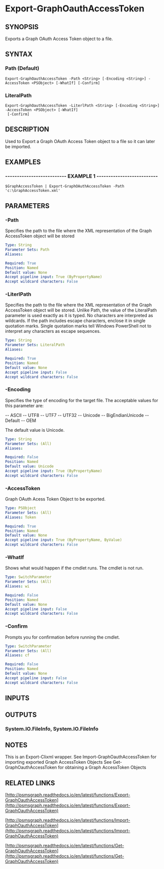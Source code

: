 # Export-GraphOauthAccessToken

## SYNOPSIS
Exports a Graph OAuth Access Token object to a file.

## SYNTAX

### Path (Default)
```
Export-GraphOauthAccessToken -Path <String> [-Encoding <String>] -AccessToken <PSObject> [-WhatIf] [-Confirm]
```

### LiteralPath
```
Export-GraphOauthAccessToken -LiterlPath <String> [-Encoding <String>] -AccessToken <PSObject> [-WhatIf]
 [-Confirm]
```

## DESCRIPTION
Used to Export a Graph OAuth Access Token object to a file so it can later be imported.

## EXAMPLES

### -------------------------- EXAMPLE 1 --------------------------
```
$GraphAccessToken | Export-GraphOAuthAccessToken -Path 'c:\GraphAccessToken.xml'
```

## PARAMETERS

### -Path
Specifies the path to the file where the XML representation of the Graph AccessToken object will be stored

```yaml
Type: String
Parameter Sets: Path
Aliases: 

Required: True
Position: Named
Default value: None
Accept pipeline input: True (ByPropertyName)
Accept wildcard characters: False
```

### -LiterlPath
Specifies the path to the file where the XML representation of the Graph AccessToken object will be stored.
Unlike Path, the value of the LiteralPath parameter is used exactly as it is typed.
No characters are interpreted as wildcards.
If the path includes escape characters, enclose it in single quotation marks.
Single quotation marks tell Windows PowerShell not to interpret any characters as escape sequences.

```yaml
Type: String
Parameter Sets: LiteralPath
Aliases: 

Required: True
Position: Named
Default value: None
Accept pipeline input: False
Accept wildcard characters: False
```

### -Encoding
Specifies the type of encoding for the target file.
The acceptable values for this parameter are:

-- ASCII
-- UTF8
-- UTF7
-- UTF32
-- Unicode
-- BigEndianUnicode
-- Default
-- OEM

The default value is Unicode.

```yaml
Type: String
Parameter Sets: (All)
Aliases: 

Required: False
Position: Named
Default value: Unicode
Accept pipeline input: True (ByPropertyName)
Accept wildcard characters: False
```

### -AccessToken
Graph OAuth Acess Token Object to be exported.

```yaml
Type: PSObject
Parameter Sets: (All)
Aliases: Token

Required: True
Position: Named
Default value: None
Accept pipeline input: True (ByPropertyName, ByValue)
Accept wildcard characters: False
```

### -WhatIf
Shows what would happen if the cmdlet runs.
The cmdlet is not run.

```yaml
Type: SwitchParameter
Parameter Sets: (All)
Aliases: wi

Required: False
Position: Named
Default value: None
Accept pipeline input: False
Accept wildcard characters: False
```

### -Confirm
Prompts you for confirmation before running the cmdlet.

```yaml
Type: SwitchParameter
Parameter Sets: (All)
Aliases: cf

Required: False
Position: Named
Default value: None
Accept pipeline input: False
Accept wildcard characters: False
```

## INPUTS

## OUTPUTS

### System.IO.FileInfo, System.IO.FileInfo

## NOTES
This is an Export-Clixml wrapper.
See Import-GraphOauthAccessToken for importing exported Graph AccessToken Objects
See Get-GraphOauthAccessToken for obtaining a Graph AccessToken Objects

## RELATED LINKS

[http://psmsgraph.readthedocs.io/en/latest/functions/Export-GraphOauthAccessToken](http://psmsgraph.readthedocs.io/en/latest/functions/Export-GraphOauthAccessToken)

[http://psmsgraph.readthedocs.io/en/latest/functions/Import-GraphOauthAccessToken](http://psmsgraph.readthedocs.io/en/latest/functions/Import-GraphOauthAccessToken)

[http://psmsgraph.readthedocs.io/en/latest/functions/Get-GraphOauthAccessToken](http://psmsgraph.readthedocs.io/en/latest/functions/Get-GraphOauthAccessToken)

